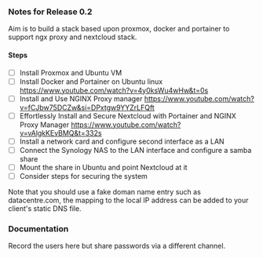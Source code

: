 ### Notes for Release 0.2

Aim is to build a stack based upon proxmox, docker and portainer to support ngx proxy and nextcloud stack.

#### Steps

- [ ] Install Proxmox and Ubuntu VM
- [ ] Install Docker and Portainer on Ubuntu linux https://www.youtube.com/watch?v=4y0ksWu4wHw&t=0s
- [ ] Install and Use NGINX Proxy manager https://www.youtube.com/watch?v=fCJbw75DCZw&si=DPxtgw9YYZrLFQft
- [ ] Effortlessly Install and Secure Nextcloud with Portainer and NGINX Proxy Manager https://www.youtube.com/watch?v=vAlgkKEvBMQ&t=332s 
- [ ] Install a network card and configure second interface as a LAN
- [ ] Connect the Synology NAS to the LAN interface and configure a samba share
- [ ] Mount the share in Ubuntu and point Nextcloud at it
- [ ] Consider steps for securing the system

Note that you should use a fake doman name entry such as datacentre.com, the mapping to the local IP address can be added to your client's static DNS file.

### Documentation

Record the users here but share passwords via a different channel.
